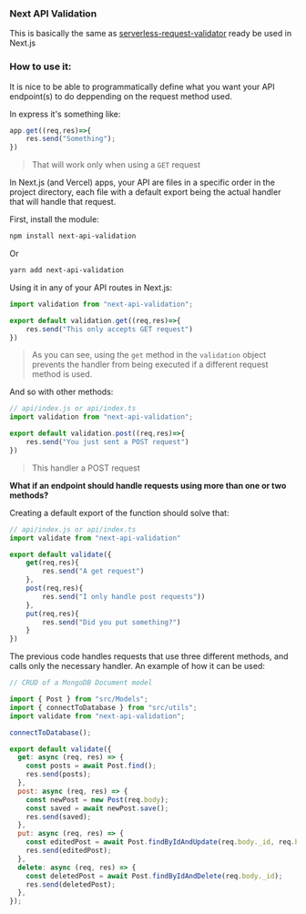 ###  Next API Validation

This is basically the same as [serverless-request-validator](https://www.npmjs.com/package/serverless-request-validator) ready be used in Next.js

### How to use it:

It is nice to be able to programmatically define what you want your API endpoint(s) to do deppending on the request method used.

In express it's something like:

```js
app.get((req,res)=>{
    res.send("Something");
})
```
> That will work only when using a `GET` request

In Next.js (and Vercel) apps, your API are files in a specific order in the project directory, each file with a default export being the actual handler that will handle that request.

First, install the module:

```sh
npm install next-api-validation
```
Or
```sh
yarn add next-api-validation
```

Using it in any of your API routes in Next.js:

```js
import validation from "next-api-validation";

export default validation.get((req,res)=>{
    res.send("This only accepts GET request")
})
```
> As you can see, using the `get` method in the `validation` object prevents the handler from being executed if a different request method is used.

And so with other methods:


```js
// api/index.js or api/index.ts
import validation from "next-api-validation";

export default validation.post((req,res)=>{
    res.send("You just sent a POST request")
})
```
> This handler a POST request

**What if an endpoint should handle requests using more than one or two methods?**

Creating a default export of the function should solve that:

```js
// api/index.js or api/index.ts
import validate from "next-api-validation"

export default validate({
    get(req,res){
        res.send("A get request")
    },
    post(req,res){
        res.send("I only handle post requests"))
    },
    put(req,res){
        res.send("Did you put something?")
    }
})
```

The previous code handles requests that use three different methods, and calls only the necessary handler. An example of how it can be used:

```js
// CRUD of a MongoDB Document model

import { Post } from "src/Models";
import { connectToDatabase } from "src/utils";
import validate from "next-api-validation";

connectToDatabase();

export default validate({
  get: async (req, res) => {
    const posts = await Post.find();
    res.send(posts);
  },
  post: async (req, res) => {
    const newPost = new Post(req.body);
    const saved = await newPost.save();
    res.send(saved);
  },
  put: async (req, res) => {
    const editedPost = await Post.findByIdAndUpdate(req.body._id, req.body);
    res.send(editedPost);
  },
  delete: async (req, res) => {
    const deletedPost = await Post.findByIdAndDelete(req.body._id);
    res.send(deletedPost);
  },
});
```
